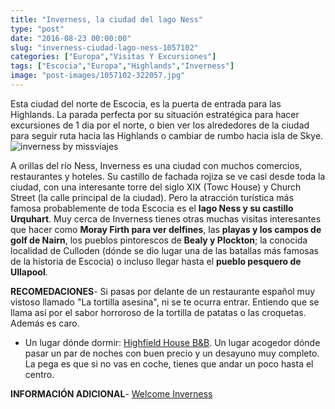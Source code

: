 ```yaml
---
title: "Inverness, la ciudad del lago Ness"
type: "post"
date: "2016-08-23 00:00:00"
slug: "inverness-ciudad-lago-ness-1057102"
categories: ["Europa","Visitas Y Excursiones"]
tags: ["Escocia","Europa","Highlands","Inverness"]
image: "post-images/1057102-322057.jpg"
---
```


Esta ciudad del norte de Escocia, es la puerta de entrada para las Highlands. La parada perfecta por su situación estratégica para hacer excursiones de 1 dia por el norte, o bien ver los alrededores de la ciudad para seguir ruta hacia las Highlands o cambiar de rumbo hacia isla de Skye.![inverness by missviajes](post-images/1057102-322057.jpg "inverness by missviajes")  
  
A orillas del río Ness, Inverness es una ciudad con muchos comercios, restaurantes y hoteles. Su castillo de fachada rojiza se ve casi desde toda la ciudad, con una interesante torre del siglo XIX (Towc House) y Church Street (la calle principal de la ciudad). Pero la atracción turística más famosa probablemente de toda Escocia es el **lago Ness y su castillo Urquhart**. Muy cerca de Inverness tienes otras muchas visitas interesantes que hacer como **Moray Firth para ver delfines**, las **playas y los campos de golf de Nairn**, los pueblos pintorescos de **Bealy y Plockton**; la conocida localidad de Culloden (dónde se dio lugar una de las batallas más famosas de la historia de Escocia) o incluso llegar hasta el **pueblo pesquero de Ullapool**.  
  
**RECOMEDACIONES**- Si pasas por delante de un restaurante español muy vistoso llamado "La tortilla asesina", ni se te ocurra entrar. Entiendo que se llama así por el sabor horroroso de la tortilla de patatas o las croquetas. Además es caro.
- Un lugar dónde dormir: [Highfield House B&amp;B](http://www.highfieldhouseinverness.co.uk/rooms.html). Un lugar acogedor dónde pasar un par de noches con buen precio y un desayuno muy completo. La pega es que si no vas en coche, tienes que andar un poco hasta el centro.

**INFORMACIÓN ADICIONAL**- [Welcome Inverness](http://www.inverness-scotland.com/index.asp?lan=es)
